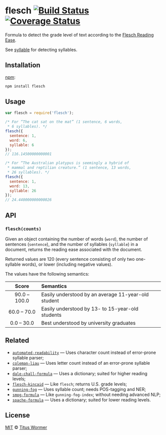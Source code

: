 # flesch [![Build Status][travis-badge]][travis] [![Coverage Status][codecov-badge]][codecov]

Formula to detect the grade level of text according to the
[Flesch Reading Ease][formula].

See [syllable][] for detecting syllables.

## Installation

[npm][npm-install]:

```bash
npm install flesch
```

## Usage

```js
var flesch = require('flesch');

/* For “The cat sat on the mat” (1 sentence, 6 words,
 * 6 syllables). */
flesch({
  sentence: 1,
  word: 6,
  syllable: 6
});
// 116.14500000000001

/* For “The Australian platypus is seemingly a hybrid of
 * mammal and reptilian creature.” (1 sentence, 13 words,
 * 26 syllables). */
flesch({
  sentence: 1,
  word: 13,
  syllable: 26
});
// 24.440000000000026
```

## API

### `flesch(counts)`

Given an object containing the number of words (`word`), the number
of sentences (`sentence`), and the number of syllables  (`syllable`)
in a document, returns the reading ease associated with the document.

Returned values are 120 (every sentence consisting of only two
one-syllable words), or lower (including negative values).

The values have the following semantics:

|     Score    | Semantics                                           |
| :----------: | :-------------------------------------------------- |
| 90.0 – 100.0 | Easily understood by an average 11-year-old student |
|  60.0 – 70.0 | Easily understood by 13- to 15-year-old students    |
|  0.0 – 30.0  | Best understood by university graduates             |

## Related

*   [`automated-readability`](https://github.com/wooorm/automated-readability)
    — Uses character count instead of error-prone syllable parser;
*   [`coleman-liau`](https://github.com/wooorm/coleman-liau)
    — Uses letter count instead of an error-prone syllable parser;
*   [`dale-chall-formula`](https://github.com/wooorm/dale-chall-formula)
    — Uses a dictionary; suited for higher reading levels;
*   [`flesch-kincaid`](https://github.com/wooorm/flesch-kincaid)
    — Like `flesch`; returns U.S. grade levels;
*   [`gunning-fog`](https://github.com/wooorm/gunning-fog)
    — Uses syllable count; needs POS-tagging and NER;
*   [`smog-formula`](https://github.com/wooorm/smog-formula)
    — Like `gunning-fog-index`; without needing advanced NLP;
*   [`spache-formula`](https://github.com/wooorm/spache-formula)
    — Uses a dictionary; suited for lower reading levels.

## License

[MIT][license] © [Titus Wormer][author]

<!-- Definitions -->

[travis-badge]: https://img.shields.io/travis/wooorm/flesch.svg

[travis]: https://travis-ci.org/wooorm/flesch

[codecov-badge]: https://img.shields.io/codecov/c/github/wooorm/flesch.svg

[codecov]: https://codecov.io/github/wooorm/flesch

[npm-install]: https://docs.npmjs.com/cli/install

[license]: LICENSE

[author]: http://wooorm.com

[formula]: http://en.wikipedia.org/wiki/Flesch–Kincaid_readability_tests#Flesch_Reading_Ease

[syllable]: https://github.com/wooorm/syllable
